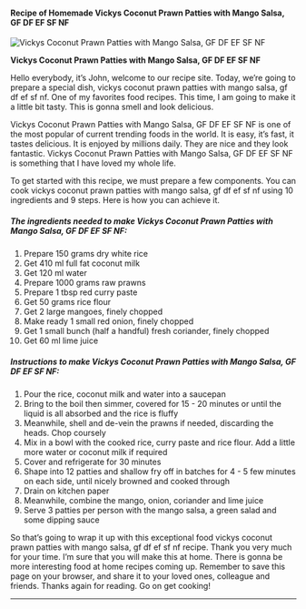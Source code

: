             

#### Recipe of Homemade Vickys Coconut Prawn Patties with Mango Salsa, GF DF EF SF NF

![Vickys Coconut Prawn Patties with Mango Salsa, GF DF EF SF NF](https://img-global.cpcdn.com/recipes/6149364737114112/751x532cq70/vickys-coconut-prawn-patties-with-mango-salsa-gf-df-ef-sf-nf-recipe-main-photo.jpg)

**Vickys Coconut Prawn Patties with Mango Salsa, GF DF EF SF NF**

Hello everybody, it’s John, welcome to our recipe site. Today, we’re going to prepare a special dish, vickys coconut prawn patties with mango salsa, gf df ef sf nf. One of my favorites food recipes. This time, I am going to make it a little bit tasty. This is gonna smell and look delicious.

Vickys Coconut Prawn Patties with Mango Salsa, GF DF EF SF NF is one of the most popular of current trending foods in the world. It is easy, it’s fast, it tastes delicious. It is enjoyed by millions daily. They are nice and they look fantastic. Vickys Coconut Prawn Patties with Mango Salsa, GF DF EF SF NF is something that I have loved my whole life.

To get started with this recipe, we must prepare a few components. You can cook vickys coconut prawn patties with mango salsa, gf df ef sf nf using 10 ingredients and 9 steps. Here is how you can achieve it.

##### The ingredients needed to make Vickys Coconut Prawn Patties with Mango Salsa, GF DF EF SF NF:

1.  Prepare 150 grams dry white rice
2.  Get 410 ml full fat coconut milk
3.  Get 120 ml water
4.  Prepare 1000 grams raw prawns
5.  Prepare 1 tbsp red curry paste
6.  Get 50 grams rice flour
7.  Get 2 large mangoes, finely chopped
8.  Make ready 1 small red onion, finely chopped
9.  Get 1 small bunch (half a handful) fresh coriander, finely chopped
10.  Get 60 ml lime juice

##### Instructions to make Vickys Coconut Prawn Patties with Mango Salsa, GF DF EF SF NF:

1.  Pour the rice, coconut milk and water into a saucepan
2.  Bring to the boil then simmer, covered for 15 - 20 minutes or until the liquid is all absorbed and the rice is fluffy
3.  Meanwhile, shell and de-vein the prawns if needed, discarding the heads. Chop coursely
4.  Mix in a bowl with the cooked rice, curry paste and rice flour. Add a little more water or coconut milk if required
5.  Cover and refrigerate for 30 minutes
6.  Shape into 12 patties and shallow fry off in batches for 4 - 5 few minutes on each side, until nicely browned and cooked through
7.  Drain on kitchen paper
8.  Meanwhile, combine the mango, onion, coriander and lime juice
9.  Serve 3 patties per person with the mango salsa, a green salad and some dipping sauce

So that’s going to wrap it up with this exceptional food vickys coconut prawn patties with mango salsa, gf df ef sf nf recipe. Thank you very much for your time. I’m sure that you will make this at home. There is gonna be more interesting food at home recipes coming up. Remember to save this page on your browser, and share it to your loved ones, colleague and friends. Thanks again for reading. Go on get cooking!

* * *